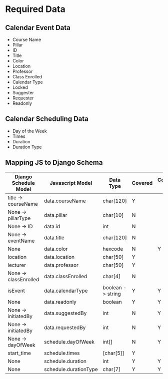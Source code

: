 # Required Data

## Calendar Event Data

- Course Name
- Pillar
- ID
- Title
- Color
- Location
- Professor
- Class Enrolled
- Calendar Type
- Locked
- Suggester
- Requester
- Readonly

## Calendar Scheduling Data

- Day of the Week
- Times
- Duration
- Duration Type

## Mapping JS to Django Schema

| Django Schedule Model | Javascript Model      | Data Type         | Covered | Computed Value |
|-----------------------|-----------------------|-------------------|---------|----------------|
| title -> courseName   | data.courseName       | char[120]         | Y       |                |
| None -> pillarType    | data.pillar           | char[10]          | N       |                |
| None -> ID            | data.id               | int               | N       |                |
| None -> eventName     | data.title            | char[120]         | N       |                |
| None                  | data.color            | hexcode           | N       | Y              |
| location              | data.location         | char[50]          | Y       |                |
| lecturer              | data.professor        | char[50]          | Y       |                |
| None -> classEnrolled | data.classEnrolled    | char[4]           | N       |                |
| isEvent               | data.calendarType     | boolean -> string | Y       | Y              |
| None                  | data.readonly         | boolean           | Y       | Y              |
| None -> initiatedBy   | data.suggestedBy      | int               | N       | Y              |
| None -> initiatedBy   | data.requestedBy      | int               | N       | Y              |
| None -> dayOfWeek     | schedule.dayOfWeek    | int[]             | N       | Y              |
| start_time            | schedule.times        | [char[5]]         | Y       |                |
| None                  | schedule.duration     | int               | Y       | Y              |
| None                  | schedule.durationType | char[7]           | Y       | Y              |
